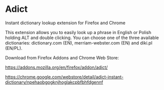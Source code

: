 # Adict
Instant dictionary lookup extension for Firefox and Chrome

This extension allows you to easily look up a phrase in English or Polish holding ALT and double clicking. You can choose one of the three available dictionaries: dictionary.com (EN), merriam-webster.com (EN) and diki.pl (EN/PL).

Download from Firefox Addons and Chrome Web Store:

https://addons.mozilla.org/en/firefox/addon/adict/

https://chrome.google.com/webstore/detail/adict-instant-dictionary/npehaobgogknjhoglakcpbfbhfdgennf
